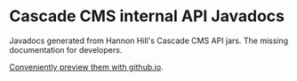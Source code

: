 # Cascade CMS internal API Javadocs 

Javadocs generated from Hannon Hill's Cascade CMS API jars. The missing documentation for developers.

[Conveniently preview them with github.io](https://htmlpreview.github.io/?https://github.com/dbowling/cascade-api-javadocs/blob/main/index.html).
